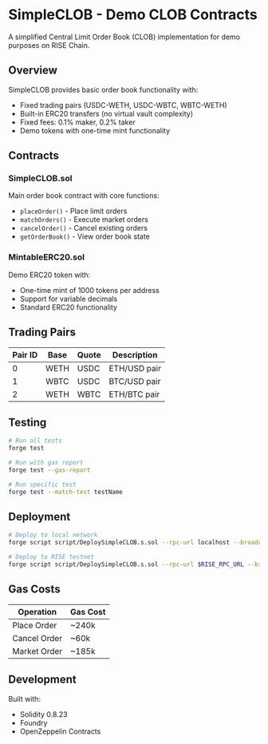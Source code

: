 # SimpleCLOB - Demo CLOB Contracts

A simplified Central Limit Order Book (CLOB) implementation for demo purposes on RISE Chain.

## Overview

SimpleCLOB provides basic order book functionality with:
- Fixed trading pairs (USDC-WETH, USDC-WBTC, WBTC-WETH)
- Built-in ERC20 transfers (no virtual vault complexity)
- Fixed fees: 0.1% maker, 0.2% taker
- Demo tokens with one-time mint functionality

## Contracts

### SimpleCLOB.sol
Main order book contract with core functions:
- `placeOrder()` - Place limit orders
- `matchOrders()` - Execute market orders
- `cancelOrder()` - Cancel existing orders
- `getOrderBook()` - View order book state

### MintableERC20.sol
Demo ERC20 token with:
- One-time mint of 1000 tokens per address
- Support for variable decimals
- Standard ERC20 functionality

## Trading Pairs

| Pair ID | Base  | Quote | Description |
|---------|-------|-------|-------------|
| 0       | WETH  | USDC  | ETH/USD pair |
| 1       | WBTC  | USDC  | BTC/USD pair |
| 2       | WETH  | WBTC  | ETH/BTC pair |

## Testing

```bash
# Run all tests
forge test

# Run with gas report
forge test --gas-report

# Run specific test
forge test --match-test testName
```

## Deployment

```bash
# Deploy to local network
forge script script/DeploySimpleCLOB.s.sol --rpc-url localhost --broadcast

# Deploy to RISE testnet
forge script script/DeploySimpleCLOB.s.sol --rpc-url $RISE_RPC_URL --broadcast
```

## Gas Costs

| Operation      | Gas Cost |
|---------------|----------|
| Place Order   | ~240k    |
| Cancel Order  | ~60k     |
| Market Order  | ~185k    |

## Development

Built with:
- Solidity 0.8.23
- Foundry
- OpenZeppelin Contracts